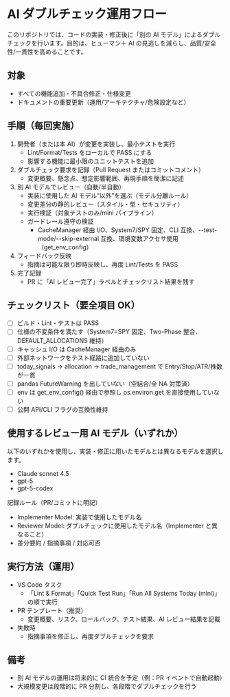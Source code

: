 # AI ダブルチェック運用フロー

このリポジトリでは、コードの実装・修正後に「別の AI モデル」によるダブルチェックを行います。目的は、ヒューマン＋ AI の見逃しを減らし、品質/安全性/一貫性を高めることです。

## 対象

- すべての機能追加・不具合修正・仕様変更
- ドキュメントの重要更新（運用/アーキテクチャ/危険設定など）

## 手順（毎回実施）

1. 開発者（または本 AI）が変更を実装し、最小テストを実行
   - Lint/Format/Tests をローカルで PASS にする
   - 影響する機能に最小限のユニットテストを追加
2. ダブルチェック要求を記録（Pull Request またはコミットコメント）
   - 変更概要、懸念点、想定影響範囲、再現手順を簡潔に記述
3. 別 AI モデルでレビュー（自動/半自動）
   - 実装に使用した AI モデル“以外”を選ぶ（モデル分離ルール）
   - 変更差分の静的レビュー（スタイル・型・セキュリティ）
   - 実行検証（対象テストのみ/mini パイプライン）
   - ガードレール遵守の検証
     - CacheManager 経由 I/O、System7/SPY 固定、CLI 互換、--test-mode/--skip-external 互換、環境変数アクセサ使用（get_env_config）
4. フィードバック反映
   - 指摘は可能な限り即時反映し、再度 Lint/Tests を PASS
5. 完了記録
   - PR に「AI レビュー完了」ラベルとチェックリスト結果を残す

## チェックリスト（要全項目 OK）

- [ ] ビルド・Lint・テストは PASS
- [ ] 仕様の不変条件を満たす（System7=SPY 固定、Two-Phase 整合、DEFAULT_ALLOCATIONS 維持）
- [ ] キャッシュ I/O は CacheManager 経由のみ
- [ ] 外部ネットワークをテスト経路に追加していない
- [ ] today_signals → allocation → trade_management で Entry/Stop/ATR/株数が一貫
- [ ] pandas FutureWarning を出していない（空結合/全 NA 対策済）
- [ ] env は get_env_config() 経由で参照し os.environ.get を直接使用していない
- [ ] 公開 API/CLI フラグの互換性維持

## 使用するレビュー用 AI モデル（いずれか）

以下のいずれかを使用し、実装・修正に用いたモデルとは異なるモデルを選択します。

- Claude sonnet 4.5
- gpt-5
- gpt-5-codex

記録ルール（PR/コミットに明記）

- Implementer Model: 実装で使用したモデル名
- Reviewer Model: ダブルチェックに使用したモデル名（Implementer と異なること）
- 差分要約 / 指摘事項 / 対応可否

## 実行方法（運用）

- VS Code タスク
  - 「Lint & Format」「Quick Test Run」「Run All Systems Today (mini)」の順で実行
- PR テンプレート（推奨）
  - 変更概要、リスク、ロールバック、テスト結果、AI レビュー結果を記載
- 失敗時
  - 指摘事項を修正し、再度ダブルチェックを要求

## 備考

- 別 AI モデルの運用は将来的に CI 統合を予定（例：PR イベントで自動起動）
- 大規模変更は段階的に PR 分割し、各段階でダブルチェックを行う
